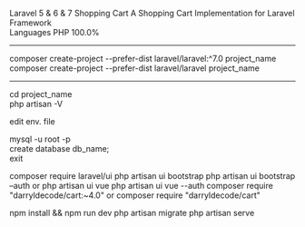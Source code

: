 Laravel 5 & 6 & 7 Shopping Cart
A Shopping Cart Implementation for Laravel Framework
<br>
Languages
PHP  100.0%
<hr>
composer create-project --prefer-dist laravel/laravel:^7.0 project_name <br>
composer create-project --prefer-dist laravel/laravel project_name <br>
<hr>
cd project_name<br>
php artisan -V <br>

edit env. file <br>

mysql -u root -p <br>
create database db_name; <br>
exit <br>

composer require laravel/ui
php artisan ui bootstrap
php artisan ui bootstrap –auth   or
php artisan ui vue
php artisan ui vue --auth
composer require "darryldecode/cart:~4.0"   or
composer require "darryldecode/cart"

npm install && npm run dev
php artisan migrate
php artisan serve

